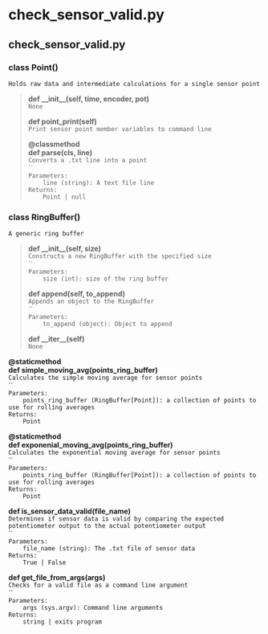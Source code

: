# check_sensor_valid.py
## check_sensor_valid.py
### class Point()
`Holds raw data and intermediate calculations for a single sensor point` 

> **def \_\_init\_\_(self, time, encoder, pot)** \
> `None` 
>
> **def point_print(self)** \
> `Print sensor point member variables to command line` 
>
> **@classmethod \
def parse(cls, line)** \
> `Converts a .txt line into a point` \
`` \
`Parameters:` \
`    line (string): A text file line` \
`Returns:` \
`    Point | null` 
>
### class RingBuffer()
`A generic ring buffer` 

> **def \_\_init\_\_(self, size)** \
> `Constructs a new RingBuffer with the specified size` \
`` \
`Parameters:` \
`    size (int): size of the ring buffer` 
>
> **def append(self, to_append)** \
> `Appends an object to the RingBuffer` \
`` \
`Parameters:` \
`    to_append (object): Object to append` 
>
> **def \_\_iter\_\_(self)** \
> `None` 
>
**@staticmethod \
def simple_moving_avg(points_ring_buffer)** \
`Calculates the simple moving average for sensor points` \
`` \
`Parameters:` \
`    points_ring_buffer (RingBuffer[Point]): a collection of points to use for rolling averages` \
`Returns:` \
`    Point` 

**@staticmethod \
def exponenial_moving_avg(points_ring_buffer)** \
`Calculates the exponential moving average for sensor points` \
`` \
`Parameters:` \
`    points_ring_buffer (RingBuffer[Point]): a collection of points to use for rolling averages` \
`Returns:` \
`    Point` 

**def is_sensor_data_valid(file_name)** \
`Determines if sensor data is valid by comparing the expected potentiometer output to the actual potentiometer output` \
`` \
`Parameters:` \
`    file_name (string): The .txt file of sensor data` \
`Returns:` \
`    True | False` 

**def get_file_from_args(args)** \
`Checks for a valid file as a command line argument` \
`` \
`Parameters:` \
`    args (sys.argv): Command line arguments` \
`Returns:` \
`    string | exits program` 


